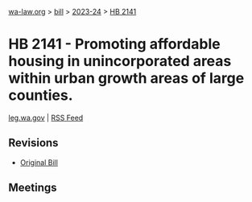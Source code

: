 [wa-law.org](/) > [bill](/bill/) > [2023-24](/bill/2023-24/) > [HB 2141](/bill/2023-24/hb/2141/)

# HB 2141 - Promoting affordable housing in unincorporated areas within urban growth areas of large counties.
[leg.wa.gov](https://app.leg.wa.gov/billsummary?BillNumber=2141&Year=2023&Initiative=false) | [RSS Feed](./rss.xml)

## Revisions
* [Original Bill](1/)

## Meetings